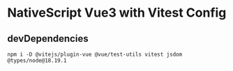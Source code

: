 # NativeScript Vue3 with Vitest Config

## devDependencies
`npm i -D @vitejs/plugin-vue @vue/test-utils vitest jsdom @types/node@18.19.1`

